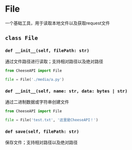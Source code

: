 # **File**

一个基础工具，用于读取本地文件以及获取request文件

## **`class File`**

### **`def __init__(self, filePath: str)`**

通过文件路径进行读取；支持相对路径以及绝对路径

```python
from CheeseAPI import File

file = File('./media/a.py')
```

### **`def __init__(self, name: str, data: bytes | str)`**

通过二进制数据或字符串创建文件

```python
from CheeseAPI import File

file = File('test.txt', '这里是CheeseAPI！')
```

### **`def save(self, filePath: str)`**

保存文件；支持相对路径以及绝对路径
